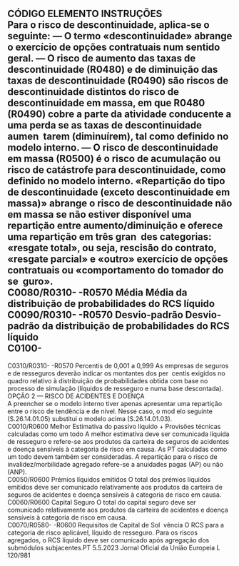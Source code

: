  
CÓDIGO  ELEMENTO  INSTRUÇÕES  
Para o risco de descontinuidade, aplica-se o seguinte: 
— O termo «descontinuidade» abrange o exercício de opções contratuais num 
sentido geral. 
— O risco de aumento das taxas de descontinuidade (R0480) e de diminuição 
das taxas de descontinuidade (R0490) são riscos de descontinuidade distintos 
do risco de descontinuidade em massa, em que R0480 (R0490) cobre a parte 
da atividade conducente a uma perda se as taxas de descontinuidade aumen ­
tarem (diminuírem), tal como definido no modelo interno. 
— O risco de descontinuidade em massa (R0500) é o risco de acumulação ou 
risco de catástrofe para descontinuidade, como definido no modelo interno. 
«Repartição do tipo de descontinuidade (exceto descontinuidade em massa)» 
abrange o risco de descontinuidade não em massa se não estiver disponível 
uma repartição entre aumento/diminuição e oferece uma repartição em três gran ­
des categorias: «resgate total», ou seja, rescisão do contrato, «resgate parcial» e 
«outro» exercício de opções contratuais ou «comportamento do tomador do se ­
guro».  
C0080/R0310- 
-R0570  Média  Média da distribuição de probabilidades do RCS líquido  
C0090/R0310- 
-R0570  Desvio-padrão  Desvio-padrão da distribuição de probabilidades do RCS líquido  
C0100- 
- 
C0310/R0310- 
-R0570  Percentis de 0,001 a 0,999  As empresas de seguros e de resseguros deverão indicar os montantes dos per ­
centis exigidos no quadro relativo à distribuição de probabilidades obtida com 
base no processo de simulação (líquidos de resseguro e numa base descontada).  
OPÇÃO 2 — RISCO DE ACIDENTES E DOENÇA  
A preencher se o modelo interno tiver apenas apresentar uma repartição entre o risco de tendência e de nível. Nesse caso, o mod elo 
seguinte (S.26.14.01.05) substitui o modelo acima (S.26.14.01.03).  
C0010/R0600  Melhor Estimativa do passivo 
líquido + Provisões técnicas 
calculadas como um todo  A melhor estimativa deve ser comunicada líquida de resseguro e refere-se aos 
produtos da carteira de seguros de acidentes e doença sensíveis à categoria de 
risco em causa. As PT calculadas como um todo devem também ser consideradas. 
A repartição para o risco de invalidez/morbilidade agregado refere-se a anuidades 
pagas (AP) ou não (ANP).  
C0050/R0600  Prémios líquidos emitidos  O total dos prémios líquidos emitidos deve ser comunicado relativamente aos 
produtos da carteira de seguros de acidentes e doença sensíveis à categoria de 
risco em causa.  
C0060/R0600  Capital Seguro  O total do capital seguro deve ser comunicado relativamente aos produtos da 
carteira de acidentes e doença sensíveis à categoria de risco em causa.  
C0070/R0580- 
-R0600  Requisitos de Capital de Sol ­
vência  O RCS para a categoria de risco aplicável, líquido de resseguro. 
Para os riscos agregados, o RCS líquido deve ser comunicado após agregação dos 
submódulos subjacentes.PT  5.5.2023 Jornal Oficial da União Europeia L 120/981